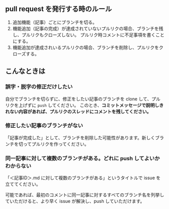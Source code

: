 ## pull request を発行する時のルール

1. 追加機能（記事）ごとにブランチを切る。
2. 機能追加（記事の完成）が達成されていないプルリクの場合、ブランチを残し、プルリクもクローズしない。
   プルリク時コメントに不足事項を書くことにする。
3. 機能追加が達成されいるプルリクの場合、ブランチを削除し、プルリクをクローズする。

## こんなときは

### 誤字・脱字の修正だけしたい

自分でブランチを切らずに、修正をしたい記事のブランチを clone して、プルリクを上げずに `push` してください。
このとき、**コミットメッセージで説明しきれない内容があれば、プルリクのスレッドにコメントを残してください。**

### 修正したい記事のブランチがない

「記事が完成した」として、ブランチを削除した可能性があります。新しくブランチを切ってプルリクを作ってください。

### 同一記事に対して複数のブランチがある。どれに push してよいかわからない

「＜記事ID＞.md に対して複数のブランチがある」というタイトルで issue を立ててください。

可能であれば、最初のコメントに同一記事に対するすべてのブランチ名を列挙していただけると、より早く issue が解決し、push していただけます。